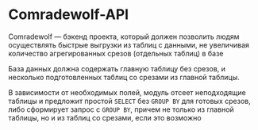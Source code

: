 # Comradewolf-API

Comradewolf — бэкенд проекта, который должен позволить людям осуществлять быстрые выгрузки из таблиц 
с данными, не увеличивая количество агрегированных срезов (отдельных таблиц) в базе

База данных должна содержать главную таблицу без срезов, и несколько подготовленных таблиц со срезами из главной таблицы.

В зависимости от необходимых полей, модуль отсеет неподходящие таблицы и предложит простой ```SELECT``` без ```GROUP BY```
для готовых срезов, либо сформирует запрос с ```GROUP BY```, причем не только из главной таблицы, но и из таблиц
со срезами, если это возможно